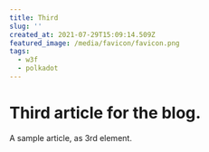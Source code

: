 ```yaml
---
title: Third
slug: ''
created_at: 2021-07-29T15:09:14.509Z
featured_image: /media/favicon/favicon.png
tags:
  - w3f
  - polkadot
---
```

# Third article for the blog.

A sample article, as 3rd element.
